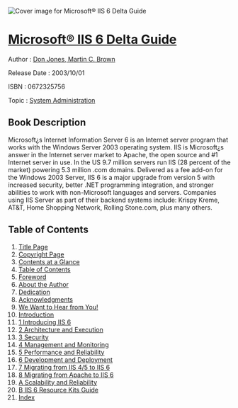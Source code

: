 ![Cover image for Microsoft® IIS 6 Delta Guide](https://imgdetail.ebookreading.net/cover/cover/system_admin/EB0672325756.jpg)

[Microsoft® IIS 6 Delta Guide](https://ebookreading.net/view/book/Microsoft%C2%AE+IIS+6+Delta+Guide-EB0672325756_1.html "Microsoft® IIS 6 Delta Guide")
====================================================================================================================

Author : [Don Jones](https://ebookreading.net/search/author/Don+Jones),[ Martin C. Brown](https://ebookreading.net/search/author/+Martin+C.+Brown)

Release Date : 2003/10/01

ISBN : 0672325756

Topic : [System Administration](https://ebookreading.net/search/category/system-administration)

Book Description
-----------------

Microsoft¿s Internet Information Server 6 is an Internet server program that works with the Windows Server 2003 operating system. IIS is Microsoft¿s answer in the Internet server market to Apache, the open source and #1 Internet server in use. In the US 9.7 million servers run IIS (28 percent of the market) powering 5.3 million .com domains. Delivered as a fee add-on for the Windows 2003 Server, IIS 6 is a major upgrade from version 5 with increased security, better .NET programming integration, and stronger abilities to work with non-Microsoft languages and servers. Companies using IIS Server as part of their backend systems include: Krispy Kreme, AT&amp;T, Home Shopping Network, Rolling Stone.com, plus many others.
              
Table of Contents
-----------------

1. [Title Page](https://ebookreading.net/view/book/Microsoft%C2%AE+IIS+6+Delta+Guide-EB0672325756_2.html)
1. [Copyright Page](https://ebookreading.net/view/book/Microsoft%C2%AE+IIS+6+Delta+Guide-EB0672325756_3.html)
1. [Contents at a Glance](https://ebookreading.net/view/book/Microsoft%C2%AE+IIS+6+Delta+Guide-EB0672325756_4.html)
1. [Table of Contents](https://ebookreading.net/view/book/Microsoft%C2%AE+IIS+6+Delta+Guide-EB0672325756_5.html)
1. [Foreword](https://ebookreading.net/view/book/Microsoft%C2%AE+IIS+6+Delta+Guide-EB0672325756_6.html)
1. [About the Author](https://ebookreading.net/view/book/Microsoft%C2%AE+IIS+6+Delta+Guide-EB0672325756_8.html)
1. [Dedication](https://ebookreading.net/view/book/Microsoft%C2%AE+IIS+6+Delta+Guide-EB0672325756_7.html)
1. [Acknowledgments](https://ebookreading.net/view/book/Microsoft%C2%AE+IIS+6+Delta+Guide-EB0672325756_9.html)
1. [We Want to Hear from You!](https://ebookreading.net/view/book/Microsoft%C2%AE+IIS+6+Delta+Guide-EB0672325756_10.html)
1. [Introduction](https://ebookreading.net/view/book/Microsoft%C2%AE+IIS+6+Delta+Guide-EB0672325756_11.html)
1. [1 Introducing IIS 6](https://ebookreading.net/view/book/Microsoft%C2%AE+IIS+6+Delta+Guide-EB0672325756_12.html)
1. [2 Architecture and Execution](https://ebookreading.net/view/book/Microsoft%C2%AE+IIS+6+Delta+Guide-EB0672325756_13.html)
1. [3 Security](https://ebookreading.net/view/book/Microsoft%C2%AE+IIS+6+Delta+Guide-EB0672325756_14.html)
1. [4 Management and Monitoring](https://ebookreading.net/view/book/Microsoft%C2%AE+IIS+6+Delta+Guide-EB0672325756_15.html)
1. [5 Performance and Reliability](https://ebookreading.net/view/book/Microsoft%C2%AE+IIS+6+Delta+Guide-EB0672325756_16.html)
1. [6 Development and Deployment](https://ebookreading.net/view/book/Microsoft%C2%AE+IIS+6+Delta+Guide-EB0672325756_17.html)
1. [7 Migrating from IIS 4/5 to IIS 6](https://ebookreading.net/view/book/Microsoft%C2%AE+IIS+6+Delta+Guide-EB0672325756_18.html)
1. [8 Migrating from Apache to IIS 6](https://ebookreading.net/view/book/Microsoft%C2%AE+IIS+6+Delta+Guide-EB0672325756_19.html)
1. [A Scalability and Reliability](https://ebookreading.net/view/book/Microsoft%C2%AE+IIS+6+Delta+Guide-EB0672325756_20.html)
1. [B IIS 6 Resource Kits Guide](https://ebookreading.net/view/book/Microsoft%C2%AE+IIS+6+Delta+Guide-EB0672325756_21.html)
1. [Index](https://ebookreading.net/view/book/Microsoft%C2%AE+IIS+6+Delta+Guide-EB0672325756_22.html)

